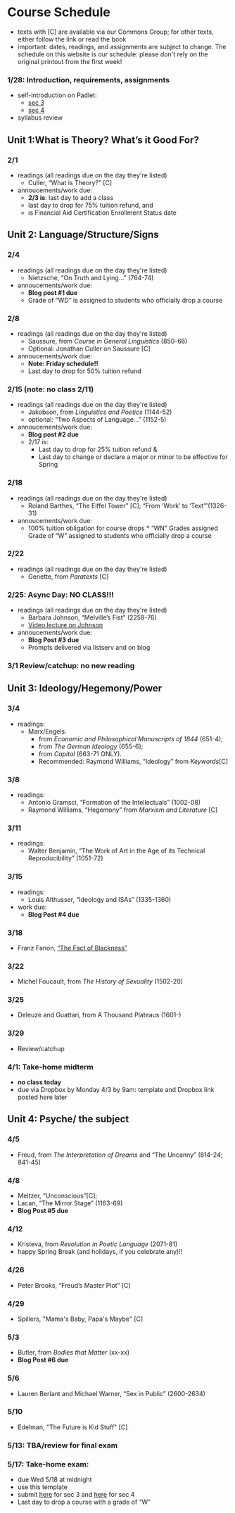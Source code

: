 
# **Course Schedule** 

* texts with [C] are available via our Commons Group; for other texts, either follow the link or read the book
* important: dates, readings, and assignments are subject to change. The schedule on this website is our schedule: please don't rely on the original printout from the first week!


###  1/28: Introduction, requirements, assignments
                                                                                                                                                                                                                                                                                                    
* self-introduction on Padlet:
	* [sec 3](https://huntercollege68.padlet.org/jallred/8bo2wqmozjchn1ru)
	* [sec 4](https://huntercollege68.padlet.org/jallred/vaeyxg4sv91clv8u)      
* syllabus review                                                                                                                                                                        

## Unit 1:What is Theory?  What’s it Good For?   
###                                                                                                                                                                                                                                                                                                                                                                                                                                                                                                 2/1                        
* readings (all readings due on the day they're listed)
	* Culler, “What is Theory?” [C] 
* annoucements/work due:
	* **2/3 is**: last day to add a class
	* last day to drop for 75% tuition refund, and 
	* is Financial Aid Certification Enrollment Status date                                                                                 

## Unit 2: Language/Structure/Signs                                                                                                                                                                                                                                                                                                                 
### 2/4                        
* readings (all readings due on the day they're listed)
	* Nietzsche, “On Truth and Lying…” (764-74)    
* annoucements/work due:
	* **Blog post #1 due**	
	* Grade of “WD” is assigned to students who officially drop a course                                                                                                                             

### 2/8 

* readings (all readings due on the day they're listed)
	* Saussure, from *Course in General Linguistics* (850-66) 
	* Optional: Jonathan Culler on Saussure [C]   
* annoucements/work due:
	* **Note: Friday schedule!!** 
	* Last day to drop for 50% tuition refund                                                                                                                                                                                  

### 2/15 (note: no class 2/11)
* readings (all readings due on the day they're listed)
	* Jakobson, from *Linguistics and Poetics*  (1144-52) 
	* optional: “Two Aspects of Language…” (1152-5)    
* annoucements/work due:
	* **Blog post #2 due**  
	* 2/17 is:   
		* Last day to drop for 25% tuition refund &  
		* Last day to change or declare a major or minor to be effective for Spring        

### 2/18
* readings (all readings due on the day they're listed)
	* Roland Barthes, “The Eiffel Tower” [C]; “From ‘Work’ to ‘Text’”(1326-31)                                  
* annoucements/work due:
	* 100% tuition obligation for course drops	* “WN” Grades assigned Grade of “W” assigned to students who officially drop a course                                                                                                                                                                                                                        

### 2/22
* readings (all readings due on the day they're listed)
	* Genette, from *Paratexts* [C]                                                                                

### 2/25: Async Day: NO CLASS!!!
* readings (all readings due on the day they're listed)
	* Barbara Johnson, “Melville’s Fist” (2258-76)  
	* [Video lecture on Johnson](https://youtu.be/s1FLEs1UyPU)
* annoucements/work due:
	* **Blog Post #3 due**
	* Prompts delivered via listserv and on blog

### 3/1                                                                                                                                                                                                                                                                                           Review/catchup: no new reading                                                                                                                                                                                                                                                                                                                          

## Unit 3: Ideology/Hegemony/Power                                                                                                                                                                                                                                                                                                                  
### 3/4                       
* readings:
	* Marx/Engels: 
		* from *Economic and Philosophical Manuscripts of 1844* (651-4); 
		* from *The German Ideology* (655-6); 
		* from *Capital* (663-71 ONLY). 
		* Recommended: Raymond Williams, “Ideology” from *Keywords*[C]                                                                                                                                                                                                        

		
### 3/8
* readings:
	* Antonio Gramsci, “Formation of the Intellectuals” (1002-08) 
	* Raymond Williams, “Hegemony” from *Marxism and Literature* [C]

### 3/11                      
* readings:
	* Walter Benjamin, “The Work of Art in the Age of its Technical Reproducibility” (1051-72)

### 3/15                  
* readings:
	* Louis Althusser, “Ideology and ISAs” (1335-1360)   
* work due:
	* **Blog Post #4 due** 
	
### 3/18
* Franz Fanon, [“The Fact of Blackness”](http://blogs.umass.edu/afroam391g-shabazz/files/2010/02/Frantz-Fanon.pdf)    [](https://blogs.stockton.edu/postcolonialstudies/a_dream_deferred/the-fact-of-blackness/)                                                                                                                             

### 3/22
* Michel Foucault, from *The History of Sexuality* (1502-20)                                                                                                                                                                                                                                                                                 

### 3/25
* Deleuze and Guattari, from A Thousand Plateaus (1601-)                                                                                                                                                                                                                                                     

### 3/29
* Review/catchup                                                                                                                                                                                                                                                                                                                             

### 4/1: Take-home midterm 
* **no class today**
* due via Dropbox by Monday 4/3 by 9am: template and Dropbox link posted here later

## Unit 4: Psyche/ the subject
### 4/5
* Freud, from *The Interpretation of Dreams* and “The Uncanny” (814-24; 841-45)                                                                                                                                                                                                                                                                

### 4/8
* Meltzer, “Unconscious”[C]; 
* Lacan, “The Mirror Stage” (1163-69)                                     
* **Blog Post #5 due**

### 4/12
* Kristeva, from *Revolution in Poetic Language* (2071-81)
* happy Spring Break (and holidays, if you celebrate any)!!                                                                                                                                                                                                                                                                                   

### 4/26
* Peter Brooks, “Freud’s Master Plot” [C]                                                                                                                                                                                                                                                                                                    

### 4/29
* Spillers, "Mama's Baby, Papa's Maybe" [C]

### 5/3
* Butler, from *Bodies that Matter* (xx-xx)
* **Blog Post #6 due**

### 5/6
* Lauren Berlant and Michael Warner, “Sex in Public” (2600-2634)

### 5/10
* Edelman, "The Future is Kid Stuff" [C]

### 5/13: TBA/review for final exam
### 5/17: Take-home exam: 
* due Wed 5/18 at midnight
* use this template
* submit [here](https://www.dropbox.com/request/ca0YY1pyhWrm5tUNWJxL) for sec 3 and [here](https://www.dropbox.com/request/pyjfhXkLeSxDTPH57EPX) for sec 4
* Last day to drop a course with a grade of “W”
